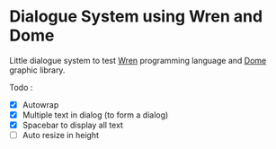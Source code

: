 # Dialogue System using Wren and Dome

Little dialogue system to test [Wren](https://wren.io) programming language and [Dome](https://domeengine.com) graphic library.

Todo : 
- [x] Autowrap
- [x] Multiple text in dialog (to form a dialog)
- [x] Spacebar to display all text
- [ ] Auto resize in height